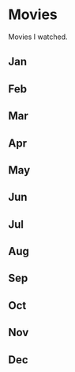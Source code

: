 # Movies
Movies I watched.

## Jan
## Feb
## Mar
## Apr
## May
## Jun
## Jul
## Aug
## Sep
## Oct
## Nov
## Dec
